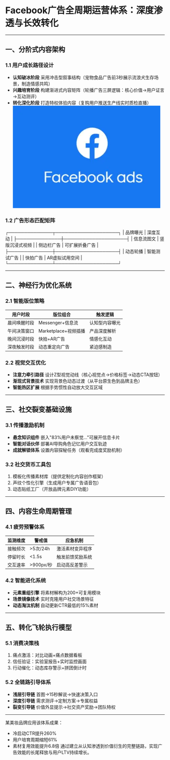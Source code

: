 
# Facebook广告全周期运营体系：深度渗透与长效转化

---

## 一、分阶式内容架构
### 1.1 用户成长路径设计
- **认知破冰阶段**
  采用冲击型叙事结构（宠物食品广告前3秒展示流浪犬生存场景，制造情感共鸣）
- **兴趣培育阶段**
  构建渐进式内容矩阵（轮播广告三屏逻辑：核心价值→用户证言→互动测评）
- **转化深化阶段**
  打造特权体验内容（复购用户推送生产线实时质检直播）
![替代文字](微信图片_20250402110508.png)
### 1.2 广告形态匹配矩阵

┌──────────────┬────────────────────┐
| 品牌曝光        | 深度互动          |
├──────────────┼────────────────────┤
| 信息流图文      | 竖版沉浸式视频    |
| 侧边栏广告      | 可扩展折叠广告    |
├──────────────┼────────────────────┤
| 动态轮播        | 智能测试广告      |
| 快拍广告        | AR虚拟试用空间    |
└──────────────┴────────────────────┘

---

## 二、神经行为优化系统
### 2.1 智能版位策略
| 用户时段      | 版位组合             | 触发逻辑        |
|---------------|----------------------|----------------|
| 晨间唤醒时段  | Messenger+信息流     | 认知型内容曝光 |
| 午间决策窗口  | Marketplace+视频插播 | 产品深度解析   |
| 晚间沉浸时段  | 快拍+AR广告          | 情感化互动     |
| 深夜触发时段  | 动态重定向广告       | 紧迫感制造     |

### 2.2 视觉交互优化
- **注意力牵引路径**
  设计Z型视觉动线（核心视觉点→价格标签→动态CTA按钮）
- **渐现式背景技术**
  实现背景色动态过渡（从平台原生色到品牌主色）
- **智能热区扩展**
  根据手势惯性自动放大交互区域

---

## 三、社交裂变基础设施
### 3.1 传播激励机制
- **悬念知识组件**
  嵌入"83%用户未察觉…"可展开信息卡片
- **智能对话伙伴**
  部署AI导购角色记忆用户交互轨迹
- **成就解锁体系**
  设置内容探秘任务（观看完成度奖励机制）

### 3.2 社交货币工具包
1. 模板化传播素材库（提供定制化内容创作框架）
2. 声纹个性化引擎（生成用户专属广告语音包）
3. 动态贴纸工厂（开放品牌元素DIY功能）

---

## 四、内容生命周期管理
### 4.1 疲劳预警体系
| 监测维度      | 警戒值        | 应急机制           |
|--------------|-------------|-------------------|
| 接触频次      | >5次/24h    | 激活素材变异程序  |
| 停留时长      | <1.5s       | 触发前馈奖励系统  |
| 交互速率      | >900px/秒   | 启动高反差警示    |

### 4.2 智能进化系统
- **元素重组引擎**
  将素材解构为200+可复用模块
- **场景镜像技术**
  实时克隆用户社交场景特征
- **动态淘汰机制**
  自动更新CTR最低的15%素材

---

## 五、转化飞轮执行模型
### 5.1 消费决策栈

1. 痛点激活：对比动画+痛点数据看板
2. 信任验证：实验室报告+实时监控画面
3. 行动催化：动态库存警示+拼团倒计时


### 5.2 全链路引导体系
- **浅层引导链**
  首图→15秒解说→快速决策入口
- **深度引导链**
  需求测评→定制方案→专属权益
- **裂变引导链**
  价值外显提示→社交资产奖励→团队特权

---
某美妆品牌应用该体系成果：
- 冷启动CTR提升260%
- 用户培育周期缩短61%
- 素材复用效能提升6.8倍
通过建立从认知渗透到价值衍生的完整链路，实现广告效能的长尾释放与用户LTV持续增长。
```
